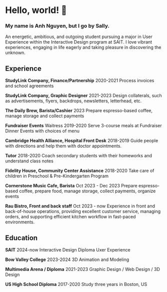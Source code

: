 # Hello, world! 👋

###  My name is Anh Nguyen, but I go by Sally.

An energetic, ambitious, and outgoing student pursuing a major in User Experience within the Interactive Design program at SAIT. I love vibrant experiences, engaging in life eagerly and taking pleasure in discovering the unknown.

## Experience

**StudyLink Company, Finance/Partnership**
2020-2021
Process invoices and school agreements

**StudyLink Company, Graphic Designer**
2021-2023
Design collaterals, such as advertisements,
flyers, backdrops, newsletters, letterhead, etc.

**The Daily Brew, Barista/Cashier**
2023
Prepare espresso-based coffee, manage
storage and collect payments

**Fundraiser Events**
Waitress
2019-2020
Serve 3-course meals at Fundraiser
Dinner Events with choices of menu

**Cambridge Health Alliance, Hospital Front Desk**
2018-2019
Guide people with directions and help
them with doctor appointments.

**Tutor**
2018-2020
Coach secondary students with their
homeworks and understand class notes

**Fidelity House, Community Center Assistance**
2018-2020
Take care of children in Preschool &
Pre-Kindergarten Program

**Cornerstone Music Cafe, Barista**
Oct 2023 - Dec 2023
Prepare espresso-based coffee, prepare food, manage
storage, collect payments, organize events

**Rau Bistro, Front and back staff**
Oct 2023 - now
Experience in front and back-of-house operations, providing excellent customer service, managing orders, and supporting efficient kitchen workflow in fast-paced environments.

## Education

**SAIT**
2024-now
Interactive Design Diploma
Uxer Experience

**Bow Valley College**
2023-2024
3D Animation and Modeling

**Multimedia Arena / Diploma**
2021-2023
Graphic Design / Web Design / 3D Design

**US High School Diploma**
2017-2020
Study three years in Boston, US 



<!--
**SallyNguyen2002/SallyNguyen2002** is a ✨ _special_ ✨ repository because its `README.md` (this file) appears on your GitHub profile.

Here are some ideas to get you started:

- 🔭 I’m currently working on ...
- 🌱 I’m currently learning ...
- 👯 I’m looking to collaborate on ...
- 🤔 I’m looking for help with ...
- 💬 Ask me about ...
- 📫 How to reach me: ...
- 😄 Pronouns: ...
- ⚡ Fun fact: ...
-->
